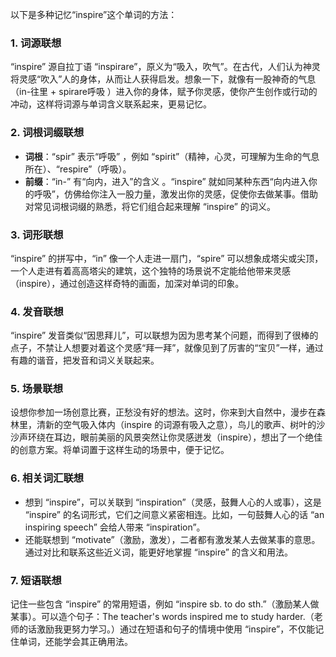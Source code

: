 以下是多种记忆“inspire”这个单词的方法：

### 1. 词源联想
“inspire” 源自拉丁语 “inspirare”，原义为“吸入，吹气”。在古代，人们认为神灵将灵感“吹入”人的身体，从而让人获得启发。想象一下，就像有一股神奇的气息（in-往里 + spirare呼吸 ）进入你的身体，赋予你灵感，使你产生创作或行动的冲动，这样将词源与单词含义联系起来，更易记忆。

### 2. 词根词缀联想
 - **词根**：“spir” 表示“呼吸” ，例如 “spirit”（精神，心灵，可理解为生命的气息所在）、“respire”（呼吸）。
 - **前缀**：“in-” 有“向内，进入”的含义 。“inspire” 就如同某种东西“向内进入你的呼吸”，仿佛给你注入一股力量，激发出你的灵感，促使你去做某事。借助对常见词根词缀的熟悉，将它们组合起来理解 “inspire” 的词义。

### 3. 词形联想
 “inspire” 的拼写中，“in” 像一个人走进一扇门，“spire” 可以想象成塔尖或尖顶，一个人走进有着高高塔尖的建筑，这个独特的场景说不定能给他带来灵感（inspire），通过创造这样奇特的画面，加深对单词的印象。

### 4. 发音联想
 “inspire” 发音类似“因思拜儿”，可以联想为因为思考某个问题，而得到了很棒的点子，不禁让人想要对着这个灵感“拜一拜”，就像见到了厉害的“宝贝”一样，通过有趣的谐音，把发音和词义关联起来。

### 5. 场景联想
设想你参加一场创意比赛，正愁没有好的想法。这时，你来到大自然中，漫步在森林里，清新的空气吸入体内（inspire 的词源有吸入之意），鸟儿的歌声、树叶的沙沙声环绕在耳边，眼前美丽的风景突然让你灵感迸发（inspire），想出了一个绝佳的创意方案。将单词置于这样生动的场景中，便于记忆。

### 6. 相关词汇联想
 - 想到 “inspire”，可以关联到 “inspiration”（灵感，鼓舞人心的人或事），这是 “inspire” 的名词形式，它们之间意义紧密相连。比如，一句鼓舞人心的话 “an inspiring speech” 会给人带来 “inspiration”。 
 - 还能联想到 “motivate”（激励，激发），二者都有激发某人去做某事的意思。通过对比和联系这些近义词，能更好地掌握 “inspire” 的含义和用法。

### 7. 短语联想
记住一些包含 “inspire” 的常用短语，例如 “inspire sb. to do sth.”（激励某人做某事）。可以造个句子：The teacher's words inspired me to study harder.（老师的话激励我更努力学习。）通过在短语和句子的情境中使用 “inspire”，不仅能记住单词，还能学会其正确用法。 